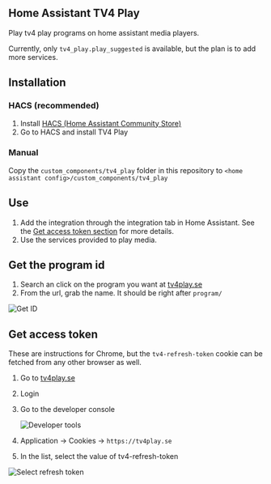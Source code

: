## Home Assistant TV4 Play

Play tv4 play programs on home assistant media players.

Currently, only `tv4_play.play_suggested` is available, but the plan is to add more services.

## Installation

### HACS (recommended)

1. Install [HACS (Home Assistant Community Store)](https://hacs.xyz/)
2. Go to HACS and install TV4 Play

### Manual

Copy the `custom_components/tv4_play` folder in this repository to `<home assistant config>/custom_components/tv4_play`

## Use

1. Add the integration through the integration tab in Home Assistant. See the [Get access token section](#get-access-token) for more details.
2. Use the services provided to play media.

## Get the program id

1. Search an click on the program you want at [tv4play.se](https://www.tv4play.se)
2. From the url, grab the name. It should be right after `program/`

![Get ID](https://github.com/user-attachments/assets/d46a9dca-1f37-4c8a-9908-c635a000b617)

## Get access token

These are instructions for Chrome, but the `tv4-refresh-token` cookie can be fetched from any other browser as well.

1. Go to [tv4play.se](https://www.tv4play.se)
2. Login
3. Go to the developer console

   ![Developer tools](https://github.com/user-attachments/assets/348f0c40-fde9-443e-a884-6551257c0848)

4. Application -> Cookies -> `https://tv4play.se`
5. In the list, select the value of tv4-refresh-token

![Select refresh token](https://github.com/user-attachments/assets/ad4574d4-6dd3-4b52-b9fd-6fabcb081ce4)
